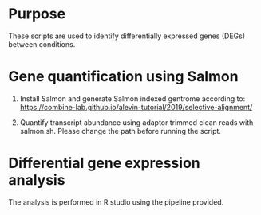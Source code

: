 # Purpose
These scripts are used to identify differentially expressed genes (DEGs) between conditions.

# Gene quantification using Salmon

1. Install Salmon and generate Salmon indexed gentrome according to:
https://combine-lab.github.io/alevin-tutorial/2019/selective-alignment/

2. Quantify transcript abundance using adaptor trimmed clean reads with salmon.sh. Please change the path before running the script.

# Differential gene expression analysis

The analysis is performed in R studio using the pipeline provided.


